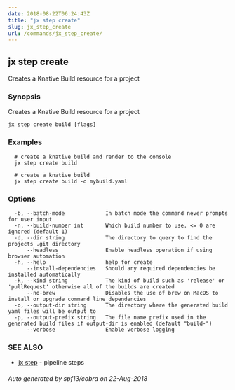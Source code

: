 ```yaml
---
date: 2018-08-22T06:24:43Z
title: "jx step create"
slug: jx_step_create
url: /commands/jx_step_create/
---
```

## jx step create

Creates a Knative Build resource for a project

### Synopsis

Creates a Knative Build resource for a project

```
jx step create build [flags]
```

### Examples

```
  # create a knative build and render to the console
  jx step create build
  
  # create a knative build
  jx step create build -o mybuild.yaml
```

### Options

```
  -b, --batch-mode             In batch mode the command never prompts for user input
  -n, --build-number int       Which build number to use. <= 0 are ignored (default 1)
  -d, --dir string             The directory to query to find the projects .git directory
      --headless               Enable headless operation if using browser automation
  -h, --help                   help for create
      --install-dependencies   Should any required dependencies be installed automatically
  -k, --kind string            The kind of build such as 'release' or 'pullRequest' otherwise all of the builds are created
      --no-brew                Disables the use of brew on MacOS to install or upgrade command line dependencies
  -o, --output-dir string      The directory where the generated build yaml files will be output to
  -p, --output-prefix string   The file name prefix used in the generated build files if output-dir is enabled (default "build-")
      --verbose                Enable verbose logging
```

### SEE ALSO

* [jx step](/commands/jx_step/)	 - pipeline steps

###### Auto generated by spf13/cobra on 22-Aug-2018
